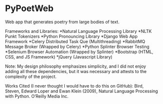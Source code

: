 # PyPoetWeb
Web app that generates poetry from large bodies of text.

Frameworks and Libraries:
*Natural Language Processing Library
*NLTK Punkt Tokenizers
*Python Pronouncing Library
*Django Web App Framework
*Celery Distributed Task Que (Multithreading)
*RabbitMQ Message Broker (Wrapped by Celery)
*Python Splinter Browser Testing
*Selenium Browser Automation (Wrapped by Splinter)
*Bootstrap (HTML, CSS, and JS Framework)
*jQuery (Javascript Library)

Note: My design philosophy emphasizes simplicity, and I did not enjoy adding all these dependencies, but it was necessary and attests to the complexity of the project.

Works Cited (I never thought I would have to do this on GitHub):
Bird, Steven, Edward Loper and Ewan Klein (2009), Natural Language Processing with Python. O’Reilly Media Inc.
